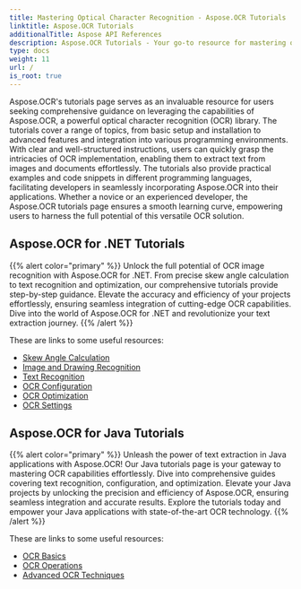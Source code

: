 ```yaml
---
title: Mastering Optical Character Recognition - Aspose.OCR Tutorials
linktitle: Aspose.OCR Tutorials
additionalTitle: Aspose API References
description: Aspose.OCR Tutorials - Your go-to resource for mastering optical character recognition with clear instructions and practical examples in various languages.
type: docs
weight: 11
url: /
is_root: true
---
```


Aspose.OCR's tutorials page serves as an invaluable resource for users seeking comprehensive guidance on leveraging the capabilities of Aspose.OCR, a powerful optical character recognition (OCR) library. The tutorials cover a range of topics, from basic setup and installation to advanced features and integration into various programming environments. With clear and well-structured instructions, users can quickly grasp the intricacies of OCR implementation, enabling them to extract text from images and documents effortlessly. The tutorials also provide practical examples and code snippets in different programming languages, facilitating developers in seamlessly incorporating Aspose.OCR into their applications. Whether a novice or an experienced developer, the Aspose.OCR tutorials page ensures a smooth learning curve, empowering users to harness the full potential of this versatile OCR solution.

## Aspose.OCR for .NET Tutorials
{{% alert color="primary" %}}
Unlock the full potential of OCR image recognition with Aspose.OCR for .NET. From precise skew angle calculation to text recognition and optimization, our comprehensive tutorials provide step-by-step guidance. Elevate the accuracy and efficiency of your projects effortlessly, ensuring seamless integration of cutting-edge OCR capabilities. Dive into the world of Aspose.OCR for .NET and revolutionize your text extraction journey.
{{% /alert %}}

These are links to some useful resources:
 
- [Skew Angle Calculation](./net/skew-angle-calculation/)
- [Image and Drawing Recognition](./net/image-and-drawing-recognition/)
- [Text Recognition](./net/text-recognition/)
- [OCR Configuration](./net/ocr-configuration/)
- [OCR Optimization](./net/ocr-optimization/)
- [OCR Settings](./net/ocr-settings/)


## Aspose.OCR for Java Tutorials
{{% alert color="primary" %}}
Unleash the power of text extraction in Java applications with Aspose.OCR! Our Java tutorials page is your gateway to mastering OCR capabilities effortlessly. Dive into comprehensive guides covering text recognition, configuration, and optimization. Elevate your Java projects by unlocking the precision and efficiency of Aspose.OCR, ensuring seamless integration and accurate results. Explore the tutorials today and empower your Java applications with state-of-the-art OCR technology.
{{% /alert %}}

These are links to some useful resources:
 
- [OCR Basics](./java/ocr-basics/)
- [OCR Operations](./java/ocr-operations/)
- [Advanced OCR Techniques](./java/advanced-ocr-techniques/)




